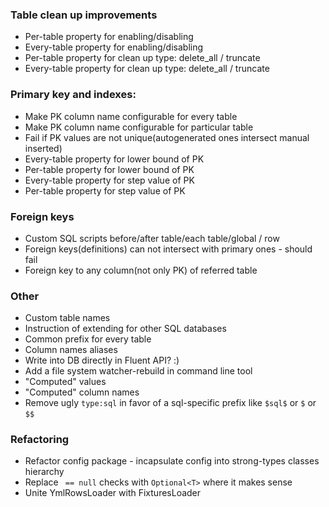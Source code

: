 
### Table clean up improvements
* Per-table property for enabling/disabling
* Every-table property for enabling/disabling
* Per-table property for clean up type: delete_all / truncate
* Every-table property for clean up type: delete_all / truncate

### Primary key and indexes:
* Make PK column name configurable for every table
* Make PK column name configurable for particular table
* Fail if PK values are not unique(autogenerated ones intersect manual inserted)
* Every-table property for lower bound of PK
* Per-table property for lower bound of PK
* Every-table property for step value of PK
* Per-table property for step value of PK

### Foreign keys
* Custom SQL scripts before/after table/each table/global / row
* Foreign keys(definitions) can not intersect with primary ones - should fail
* Foreign key to any column(not only PK) of referred table

### Other
* Custom table names
* Instruction of extending for other SQL databases
* Common prefix for every table
* Column names aliases
* Write into DB directly in Fluent API? :)
* Add a file system watcher-rebuild in command line tool
* "Computed" values
* "Computed" column names
* Remove ugly `type:sql` in favor of a sql-specific prefix like `$sql$` 
or `$` or `$$`

### Refactoring
* Refactor config package - incapsulate config into strong-types classes hierarchy
* Replace ` == null` checks with `Optional<T>` where it makes sense
* Unite YmlRowsLoader with FixturesLoader
